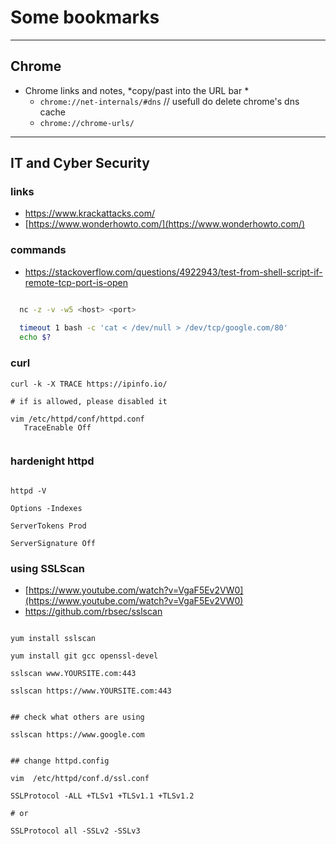 # Some bookmarks

---

## Chrome

* Chrome links and notes, *copy/past into the URL bar *
  - ```chrome://net-internals/#dns```    // usefull do delete chrome's dns cache
  - ```chrome://chrome-urls/```

---

## IT and Cyber Security

### links

* https://www.krackattacks.com/
* [https://www.wonderhowto.com/](https://www.wonderhowto.com/)


### commands

* https://stackoverflow.com/questions/4922943/test-from-shell-script-if-remote-tcp-port-is-open

```bash

  nc -z -v -w5 <host> <port>
  
  timeout 1 bash -c 'cat < /dev/null > /dev/tcp/google.com/80'
  echo $?

```

### curl

```shell
curl -k -X TRACE https://ipinfo.io/

# if is allowed, please disabled it

vim /etc/httpd/conf/httpd.conf
   TraceEnable Off
    
```


### hardenight httpd

```shell

httpd -V

Options -Indexes

ServerTokens Prod

ServerSignature Off

```

### using SSLScan
* [https://www.youtube.com/watch?v=VgaF5Ev2VW0](https://www.youtube.com/watch?v=VgaF5Ev2VW0)
* https://github.com/rbsec/sslscan

```shell

yum install sslscan

yum install git gcc openssl-devel

sslscan www.YOURSITE.com:443

sslscan https://www.YOURSITE.com:443


## check what others are using

sslscan https://www.google.com


## change httpd.config 

vim  /etc/httpd/conf.d/ssl.conf

SSLProtocol -ALL +TLSv1 +TLSv1.1 +TLSv1.2

# or

SSLProtocol all -SSLv2 -SSLv3

```
